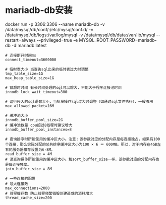 # mariadb-db安装
docker run -p 3306:3306 --name mariadb-db -v /data/mysql/db/conf/:/etc/mysql/conf.d/ -v /data/mysql/db/logs:/var/log/mysql -v /data/mysql/db/data:/var/lib/mysql --restart=always --privileged=true -e MYSQL_ROOT_PASSWORD=mariadb-db -d mariadb:latest


```
# 连接断开时间ms
connect_timeout=3600000

# 临时表大小 当查询sql出来的临时表过大时调整
tmp_table_size=1G
max_heap_table_size=1G

# 锁超时时间 有长时间处理的sql可以增大，不能大于程序连接池时间
innodb_lock_wait_timeout=300

# 运行传入的sql语句大小，当批量操作sql过大时调整（如通过sql文件执行），一般够用
max_allowed_packet=16M

# 缓冲池大小
innodb_buffer_pool_size=2G
# 缓冲池数量 cpu超过8线程时建议增大
innodb_buffer_pool_instances=8

# 查询排序时所能使用的缓冲区大小。注意：该参数对应的分配内存是每连接独占，如果有100个连接，那么实际分配的总共排序缓冲区大小为100 × 6 ＝ 600MB。所以，对于内存在4GB左右的服务器推荐设置为6-8M。
read_buffer_size = 4M
# 读查询操作所能使用的缓冲区大小。和sort_buffer_size一样，该参数对应的分配内存也是每连接独享。
join_buffer_size = 8M

# 一些连接的配置
# 最大连接数
max_connections=2000
# 线程缓存数 防止线程频繁销毁创建造成的消耗增大
thread_cache_size=200



```